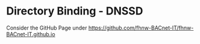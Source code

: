 # Directory Binding - DNSSD

Consider the GitHub Page under https://github.com/fhnw-BACnet-IT/fhnw-BACnet-IT.github.io